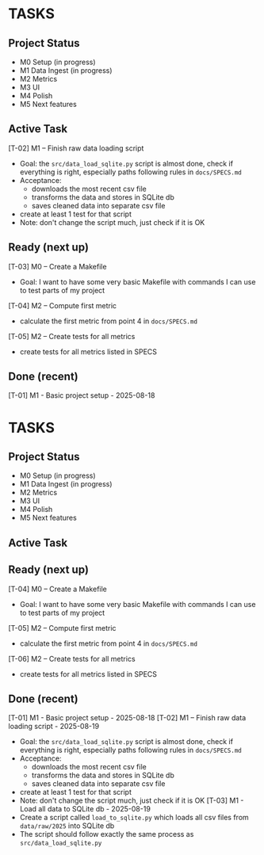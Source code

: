 # TASKS

## Project Status
- M0 Setup (in progress)
- M1 Data Ingest (in progress)
- M2 Metrics
- M3 UI
- M4 Polish
- M5 Next features

## Active Task
[T-02] M1 – Finish raw data loading script 
- Goal: the `src/data_load_sqlite.py` script is almost done, check if everything is right, especially paths following rules in `docs/SPECS.md`
- Acceptance:
  - downloads the most recent csv file 
  - transforms the data and stores in SQLite db
  - saves cleaned data into separate csv file
- create at least 1 test for that script
- Note: don't change the script much, just check if it is OK

## Ready (next up)
[T-03] M0 – Create a Makefile
- Goal: I want to have some very basic Makefile with commands I can use to test parts of my project

[T-04] M2 – Compute first metric
- calculate the first metric from point 4 in `docs/SPECS.md`

[T-05] M2 – Create tests for all metrics
- create tests for all metrics listed in SPECS

## Done (recent)
[T-01] M1 - Basic project setup - 2025-08-18
# TASKS

## Project Status
- M0 Setup (in progress)
- M1 Data Ingest (in progress)
- M2 Metrics
- M3 UI
- M4 Polish
- M5 Next features

## Active Task


## Ready (next up)

[T-04] M0 – Create a Makefile
- Goal: I want to have some very basic Makefile with commands I can use to test parts of my project

[T-05] M2 – Compute first metric
- calculate the first metric from point 4 in `docs/SPECS.md`

[T-06] M2 – Create tests for all metrics
- create tests for all metrics listed in SPECS

## Done (recent)
[T-01] M1 - Basic project setup - 2025-08-18
[T-02] M1 – Finish raw data loading script - 2025-08-19
- Goal: the `src/data_load_sqlite.py` script is almost done, check if everything is right, especially paths following rules in `docs/SPECS.md`
- Acceptance:
  - downloads the most recent csv file 
  - transforms the data and stores in SQLite db
  - saves cleaned data into separate csv file
- create at least 1 test for that script
- Note: don't change the script much, just check if it is OK
[T-03] M1 - Load all data to SQLite db - 2025-08-19
- Create a script called `load_to_sqlite.py` which loads all csv files from `data/raw/2025` into SQLite db
- The script should follow exactly the same process as `src/data_load_sqlite.py`